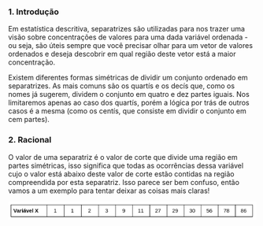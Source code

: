 

###  1. Introdução

Em estatística descritiva, separatrizes são utilizadas para nos trazer uma visão sobre concentrações de valores para uma dada variável ordenada - ou seja, são úteis sempre que você precisar olhar para um vetor de valores ordenados e deseja descobrir em qual região deste vetor está a maior concentração.

Existem diferentes formas simétricas de dividir um conjunto ordenado em separatrizes. As mais comuns são os quartís e os decís que, como os nomes já sugerem, dividem o conjunto em quatro e dez partes iguais. Nos limitaremos apenas ao caso dos quartís, porém a lógica por trás de outros casos é a mesma (como os centís, que consiste em dividir o conjunto em cem partes).

### 2. Racional

O valor de uma separatriz é o valor de corte que divide uma região em partes simétricas, isso significa que todas as ocorrências dessa variável cujo o valor está abaixo deste valor de corte estão contidas na região compreendida por esta separatriz. Isso parece ser bem confuso, então vamos a um exemplo para tentar deixar as coisas mais claras!

![](images/tab1.png "Variável X")



 
